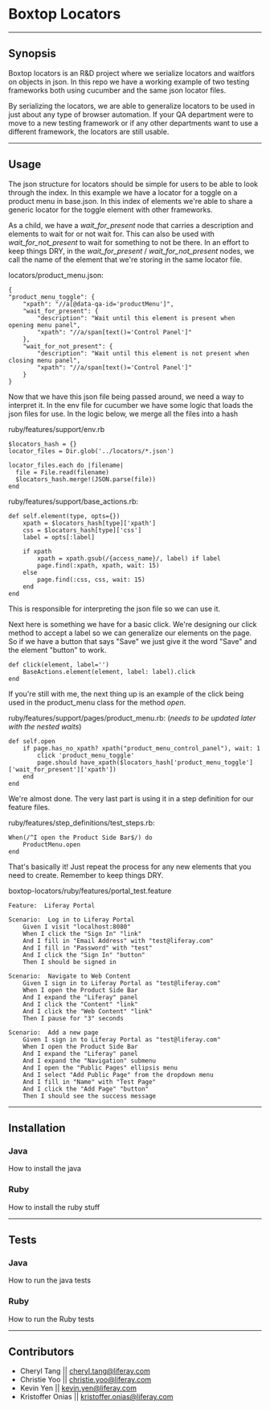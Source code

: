 # Boxtop Locators

----------

## Synopsis


Boxtop locators is an R&D project where we serialize locators and waitfors on objects in json. In this repo we have a working example of two testing frameworks both using cucumber and the same json locator files. 

By serializing the locators, we are able to generalize locators to be used in just about any type of browser automation. If your QA department were to move to a new testing framework or if any other departments want to use a different framework, the locators are still usable.

----------

## Usage

The json structure for locators should be simple for users to be able to look through the index. In this example we have a locator for a toggle on a product menu in base.json. In this index of elements we're able to share a generic locator for the toggle element with other frameworks. 

As a child, we have a *wait_for_present* node that carries a description and elements to wait for or not wait for. This can also be used with *wait_for_not_present* to wait for something to not be there. In an effort to keep things DRY, in the *wait_for_present* / *wait_for_not_present* nodes, we call the name of the element that we're storing in the same locator file.

locators/product_menu.json:

    {
	"product_menu_toggle": {
		"xpath": "//a[@data-qa-id='productMenu']",
		"wait_for_present": {
			"description": "Wait until this element is present when opening menu panel",
			"xpath": "//a/span[text()='Control Panel']"
		},
		"wait_for_not_present": {
			"description": "Wait until this element is not present when closing menu panel",
			"xpath": "//a/span[text()='Control Panel']"
		}
	}

Now that we have this json file being passed around, we need a way to interpret it. 
In the env file for cucumber we have some logic that loads the json files for use. In the logic below, we merge all the files into a hash

ruby/features/support/env.rb

    $locators_hash = {}
	locator_files = Dir.glob('../locators/*.json')

	locator_files.each do |filename|
	  file = File.read(filename)
	  $locators_hash.merge!(JSON.parse(file))
	end

ruby/features/support/base_actions.rb:

	def self.element(type, opts={})
		xpath = $locators_hash[type]['xpath']
		css = $locators_hash[type]['css']
		label = opts[:label]

		if xpath
			xpath = xpath.gsub(/{access_name}/, label) if label
			page.find(:xpath, xpath, wait: 15)
		else
			page.find(:css, css, wait: 15)
		end
	end

This is responsible for interpreting the json file so we can use it.

Next here is something we have for a basic click. We're designing our click method to accept a label so we can generalize our elements on the page. So if we have a button that says "Save" we just give it the word "Save" and the element "button" to work.

    def click(element, label='')
		BaseActions.element(element, label: label).click
	end

If you're still with me, the next thing up is an example of the click being used in the product_menu class for the method *open*.

ruby/features/support/pages/product_menu.rb: (*needs to be updated later with the nested waits*)

    def self.open
		if page.has_no_xpath? xpath("product_menu_control_panel"), wait: 1
			click 'product_menu_toggle'
			page.should have_xpath($locators_hash['product_menu_toggle']['wait_for_present']['xpath'])
		end
	end

We're almost done. The very last part is using it in a step definition for our feature files. 

ruby/features/step_definitions/test_steps.rb:

    When(/^I open the Product Side Bar$/) do
		ProductMenu.open
	end

That's basically it! Just repeat the process for any new elements that you need to create. Remember to keep things DRY.

boxtop-locators/ruby/features/portal_test.feature

	Feature:  Liferay Portal
	
	Scenario:  Log in to Liferay Portal
		Given I visit "localhost:8080"
		When I click the "Sign In" "link"
		And I fill in "Email Address" with "test@liferay.com"
		And I fill in "Password" with "test"
		And I click the "Sign In" "button"
		Then I should be signed in
	
	Scenario:  Navigate to Web Content
		Given I sign in to Liferay Portal as "test@liferay.com"
		When I open the Product Side Bar
		And I expand the "Liferay" panel
		And I click the "Content" "link"
		And I click the "Web Content" "link"
		Then I pause for "3" seconds
	
	Scenario:  Add a new page
		Given I sign in to Liferay Portal as "test@liferay.com"
		When I open the Product Side Bar
		And I expand the "Liferay" panel
		And I expand the "Navigation" submenu
		And I open the "Public Pages" ellipsis menu
		And I select "Add Public Page" from the dropdown menu
		And I fill in "Name" with "Test Page"
		And I click the "Add Page" "button"
		Then I should see the success message

----------

## Installation

### Java

How to install the java

### Ruby

How to install the ruby stuff

----------

## Tests

### Java

How to run the java tests

### Ruby

How to run the Ruby tests

----------

## Contributors

 - Cheryl Tang || [cheryl.tang@liferay.com](cheryl.tang@liferay.com)
 - Christie Yoo || [christie.yoo@liferay.com](christie.yoo@liferay.com)
 - Kevin Yen || [kevin.yen@liferay.com](kevin.yen@liferay.com)
 - Kristoffer Onias || [kristoffer.onias@liferay.com](kristoffer.onias@liferay.com)
